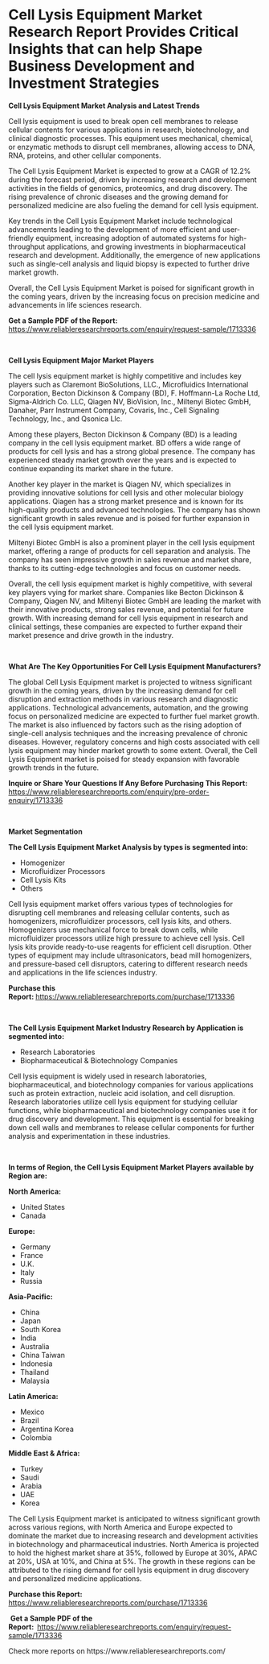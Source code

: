 <p><h1>Cell Lysis Equipment Market Research Report Provides Critical Insights that can help Shape Business Development and Investment Strategies</h1></p><p><strong>Cell Lysis Equipment Market Analysis and Latest Trends</strong></p>
<p><p>Cell lysis equipment is used to break open cell membranes to release cellular contents for various applications in research, biotechnology, and clinical diagnostic processes. This equipment uses mechanical, chemical, or enzymatic methods to disrupt cell membranes, allowing access to DNA, RNA, proteins, and other cellular components.</p><p>The Cell Lysis Equipment Market is expected to grow at a CAGR of 12.2% during the forecast period, driven by increasing research and development activities in the fields of genomics, proteomics, and drug discovery. The rising prevalence of chronic diseases and the growing demand for personalized medicine are also fueling the demand for cell lysis equipment.</p><p>Key trends in the Cell Lysis Equipment Market include technological advancements leading to the development of more efficient and user-friendly equipment, increasing adoption of automated systems for high-throughput applications, and growing investments in biopharmaceutical research and development. Additionally, the emergence of new applications such as single-cell analysis and liquid biopsy is expected to further drive market growth.</p><p>Overall, the Cell Lysis Equipment Market is poised for significant growth in the coming years, driven by the increasing focus on precision medicine and advancements in life sciences research.</p></p>
<p><strong>Get a Sample PDF of the Report:&nbsp;</strong> <a href="https://www.reliableresearchreports.com/enquiry/request-sample/1713336">https://www.reliableresearchreports.com/enquiry/request-sample/1713336</a></p>
<p>&nbsp;</p>
<p><strong>Cell Lysis Equipment Major Market Players</strong></p>
<p><p>The cell lysis equipment market is highly competitive and includes key players such as Claremont BioSolutions, LLC., Microfluidics International Corporation, Becton Dickinson & Company (BD), F. Hoffmann-La Roche Ltd, Sigma-Aldrich Co. LLC, Qiagen NV, BioVision, Inc., Miltenyi Biotec GmbH, Danaher, Parr Instrument Company, Covaris, Inc., Cell Signaling Technology, Inc., and Qsonica Llc.</p><p>Among these players, Becton Dickinson & Company (BD) is a leading company in the cell lysis equipment market. BD offers a wide range of products for cell lysis and has a strong global presence. The company has experienced steady market growth over the years and is expected to continue expanding its market share in the future.</p><p>Another key player in the market is Qiagen NV, which specializes in providing innovative solutions for cell lysis and other molecular biology applications. Qiagen has a strong market presence and is known for its high-quality products and advanced technologies. The company has shown significant growth in sales revenue and is poised for further expansion in the cell lysis equipment market.</p><p>Miltenyi Biotec GmbH is also a prominent player in the cell lysis equipment market, offering a range of products for cell separation and analysis. The company has seen impressive growth in sales revenue and market share, thanks to its cutting-edge technologies and focus on customer needs.</p><p>Overall, the cell lysis equipment market is highly competitive, with several key players vying for market share. Companies like Becton Dickinson & Company, Qiagen NV, and Miltenyi Biotec GmbH are leading the market with their innovative products, strong sales revenue, and potential for future growth. With increasing demand for cell lysis equipment in research and clinical settings, these companies are expected to further expand their market presence and drive growth in the industry.</p></p>
<p>&nbsp;</p>
<p><strong>What Are The Key Opportunities For Cell Lysis Equipment Manufacturers?</strong></p>
<p><p>The global Cell Lysis Equipment market is projected to witness significant growth in the coming years, driven by the increasing demand for cell disruption and extraction methods in various research and diagnostic applications. Technological advancements, automation, and the growing focus on personalized medicine are expected to further fuel market growth. The market is also influenced by factors such as the rising adoption of single-cell analysis techniques and the increasing prevalence of chronic diseases. However, regulatory concerns and high costs associated with cell lysis equipment may hinder market growth to some extent. Overall, the Cell Lysis Equipment market is poised for steady expansion with favorable growth trends in the future.</p></p>
<p><strong>Inquire or Share Your Questions If Any Before Purchasing This Report:</strong> <a href="https://www.reliableresearchreports.com/enquiry/pre-order-enquiry/1713336">https://www.reliableresearchreports.com/enquiry/pre-order-enquiry/1713336</a></p>
<p>&nbsp;</p>
<p><strong>Market Segmentation</strong></p>
<p><strong>The Cell Lysis Equipment Market Analysis by types is segmented into:</strong></p>
<p><ul><li>Homogenizer</li><li>Microfluidizer Processors</li><li>Cell Lysis Kits</li><li>Others</li></ul></p>
<p><p>Cell lysis equipment market offers various types of technologies for disrupting cell membranes and releasing cellular contents, such as homogenizers, microfluidizer processors, cell lysis kits, and others. Homogenizers use mechanical force to break down cells, while microfluidizer processors utilize high pressure to achieve cell lysis. Cell lysis kits provide ready-to-use reagents for efficient cell disruption. Other types of equipment may include ultrasonicators, bead mill homogenizers, and pressure-based cell disruptors, catering to different research needs and applications in the life sciences industry.</p></p>
<p><strong>Purchase this Report:&nbsp;</strong><a href="https://www.reliableresearchreports.com/purchase/1713336">https://www.reliableresearchreports.com/purchase/1713336</a></p>
<p>&nbsp;</p>
<p><strong>The Cell Lysis Equipment Market Industry Research by Application is segmented into:</strong></p>
<p><ul><li>Research Laboratories</li><li>Biopharmaceutical & Biotechnology Companies</li></ul></p>
<p><p>Cell lysis equipment is widely used in research laboratories, biopharmaceutical, and biotechnology companies for various applications such as protein extraction, nucleic acid isolation, and cell disruption. Research laboratories utilize cell lysis equipment for studying cellular functions, while biopharmaceutical and biotechnology companies use it for drug discovery and development. This equipment is essential for breaking down cell walls and membranes to release cellular components for further analysis and experimentation in these industries.</p></p>
<p>&nbsp;</p>
<p><strong>In terms of Region, the Cell Lysis Equipment Market Players available by Region are:</strong></p>
<p>
    <p> <strong> North America: </strong>
        <ul>
            <li>United States</li>
            <li>Canada</li>
        </ul>
        </p> 
    <p> <strong> Europe: </strong>
        <ul>
            <li>Germany</li>
            <li>France</li>
            <li>U.K.</li>
            <li>Italy</li>
            <li>Russia</li>
        </ul>
        </p> 
    <p> <strong> Asia-Pacific: </strong>
        <ul>
            <li>China</li>
            <li>Japan</li>
            <li>South Korea</li>
            <li>India</li>
            <li>Australia</li>
            <li>China Taiwan</li>
            <li>Indonesia</li>
            <li>Thailand</li>
            <li>Malaysia</li>
        </ul>
        </p> 
    <p> <strong> Latin America: </strong>
        <ul>
            <li>Mexico</li>
            <li>Brazil</li>
            <li>Argentina Korea</li>
            <li>Colombia</li>
        </ul>
        </p> 
    <p> <strong> Middle East & Africa: </strong>
        <ul>
            <li>Turkey</li>
            <li>Saudi</li>
            <li>Arabia</li>
            <li>UAE</li>
            <li>Korea</li>
        </ul>
    </p>
    </p>
<p><p>The Cell Lysis Equipment market is anticipated to witness significant growth across various regions, with North America and Europe expected to dominate the market due to increasing research and development activities in biotechnology and pharmaceutical industries. North America is projected to hold the highest market share at 35%, followed by Europe at 30%, APAC at 20%, USA at 10%, and China at 5%. The growth in these regions can be attributed to the rising demand for cell lysis equipment in drug discovery and personalized medicine applications.</p></p>
<p><strong>Purchase this Report: </strong><a href="https://www.reliableresearchreports.com/purchase/1713336">https://www.reliableresearchreports.com/purchase/1713336</a></p>
<p>&nbsp;<strong>Get a Sample PDF of the Report:&nbsp;&nbsp;</strong><a href="https://www.reliableresearchreports.com/enquiry/request-sample/1713336">https://www.reliableresearchreports.com/enquiry/request-sample/1713336</a></p>
<p><strong></strong></p>
<p>Check more reports on https://www.reliableresearchreports.com/</p>